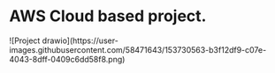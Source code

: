 <h1>AWS Cloud based project. </h1>
![Project drawio](https://user-images.githubusercontent.com/58471643/153730563-b3f12df9-c07e-4043-8dff-0409c6dd58f8.png)
